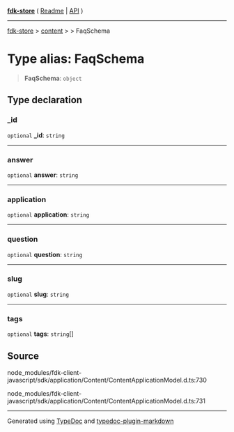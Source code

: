[**fdk-store**](../../../README.md) ( [Readme](../../../README.md) \| [API](../../../API.md) )

---

[fdk-store](../../../API.md) > [content](../../README.md) > [<internal>](../README.md) > FaqSchema

# Type alias: FaqSchema

> **FaqSchema**: `object`

## Type declaration

### \_id

`optional` **\_id**: `string`

---

### answer

`optional` **answer**: `string`

---

### application

`optional` **application**: `string`

---

### question

`optional` **question**: `string`

---

### slug

`optional` **slug**: `string`

---

### tags

`optional` **tags**: `string`[]

## Source

node_modules/fdk-client-javascript/sdk/application/Content/ContentApplicationModel.d.ts:730

node_modules/fdk-client-javascript/sdk/application/Content/ContentApplicationModel.d.ts:731

---

Generated using [TypeDoc](https://typedoc.org/) and [typedoc-plugin-markdown](https://www.npmjs.com/package/typedoc-plugin-markdown)
